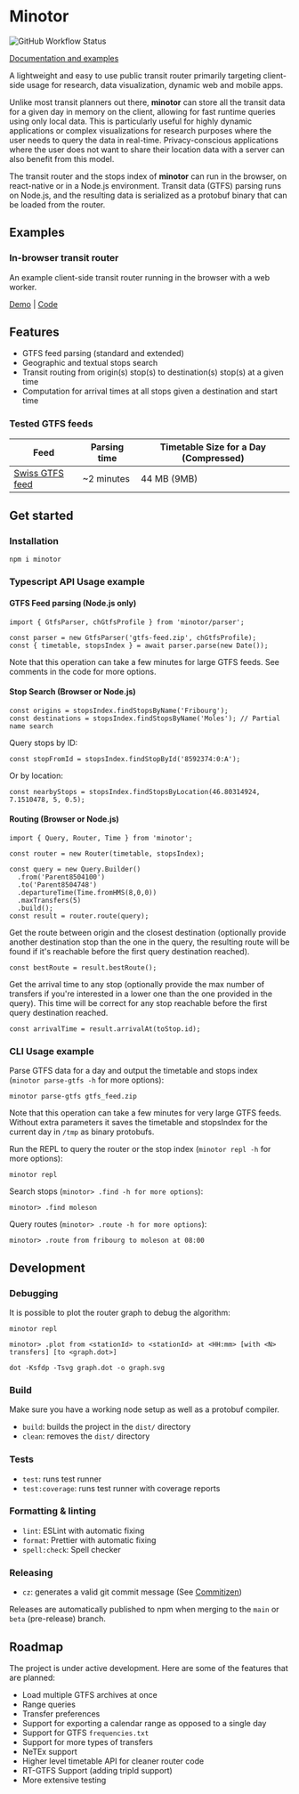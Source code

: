 # Minotor

![GitHub Workflow Status](https://github.com/aubryio/minotor/actions/workflows/minotor.yml/badge.svg?branch=main)

[Documentation and examples](https://minotor.dev)

A lightweight and easy to use public transit router primarily targeting client-side usage for research, data visualization, dynamic web and mobile apps.

Unlike most transit planners out there, **minotor** can store all the transit data for a given day in memory on the client, allowing for fast runtime queries using only local data.
This is particularly useful for highly dynamic applications or complex visualizations for research purposes where the user needs to query the data in real-time.
Privacy-conscious applications where the user does not want to share their location data with a server can also benefit from this model.

The transit router and the stops index of **minotor** can run in the browser, on react-native or in a Node.js environment.
Transit data (GTFS) parsing runs on Node.js, and the resulting data is serialized as a protobuf binary that can be loaded from the router.

## Examples

### In-browser transit router

An example client-side transit router running in the browser with a web worker.

[Demo](https://www.minotor.dev/#example-usage) | [Code](https://github.com/aubryio/minotor.dev/tree/main/app/examples/router)

## Features

- GTFS feed parsing (standard and extended)
- Geographic and textual stops search
- Transit routing from origin(s) stop(s) to destination(s) stop(s) at a given time
- Computation for arrival times at all stops given a destination and start time

### Tested GTFS feeds

| Feed                                                                                       | Parsing time | Timetable Size for a Day (Compressed) |
| ------------------------------------------------------------------------------------------ | ------------ | ------------------------------------- |
| [Swiss GTFS feed](https://data.opentransportdata.swiss/en/dataset/timetable-2025-gtfs2020) | ~2 minutes   | 44 MB (9MB)                           |

## Get started

### Installation

`npm i minotor`

### Typescript API Usage example

#### GTFS Feed parsing (Node.js only)

```
import { GtfsParser, chGtfsProfile } from 'minotor/parser';

const parser = new GtfsParser('gtfs-feed.zip', chGtfsProfile);
const { timetable, stopsIndex } = await parser.parse(new Date());
```

Note that this operation can take a few minutes for large GTFS feeds.
See comments in the code for more options.

#### Stop Search (Browser or Node.js)

```
const origins = stopsIndex.findStopsByName('Fribourg');
const destinations = stopsIndex.findStopsByName('Moles'); // Partial name search
```

Query stops by ID:

`const stopFromId = stopsIndex.findStopById('8592374:0:A');`

Or by location:

`const nearbyStops = stopsIndex.findStopsByLocation(46.80314924, 7.1510478, 5, 0.5);`

#### Routing (Browser or Node.js)

```
import { Query, Router, Time } from 'minotor';

const router = new Router(timetable, stopsIndex);

const query = new Query.Builder()
  .from('Parent8504100')
  .to('Parent8504748')
  .departureTime(Time.fromHMS(8,0,0))
  .maxTransfers(5)
  .build();
const result = router.route(query);
```

Get the route between origin and the closest destination (optionally provide another destination stop than the one in the query, the resulting route will be found if it's reachable before the first query destination reached).

`const bestRoute = result.bestRoute();`

Get the arrival time to any stop (optionally provide the max number of transfers if you're interested in a lower one than the one provided in the query).
This time will be correct for any stop reachable before the first query destination reached.

`const arrivalTime = result.arrivalAt(toStop.id);`

### CLI Usage example

Parse GTFS data for a day and output the timetable and stops index (`minotor parse-gtfs -h` for more options):

`minotor parse-gtfs gtfs_feed.zip`

Note that this operation can take a few minutes for very large GTFS feeds.
Without extra parameters it saves the timetable and stopsIndex for the current day in `/tmp` as binary protobufs.

Run the REPL to query the router or the stop index (`minotor repl -h` for more options):

`minotor repl`

Search stops (`minotor> .find -h for more options`):

`minotor> .find moleson`

Query routes (`minotor> .route -h for more options`):

`minotor> .route from fribourg to moleson at 08:00`

## Development

### Debugging

It is possible to plot the router graph to debug the algorithm:

`minotor repl`

`minotor> .plot from <stationId> to <stationId> at <HH:mm> [with <N> transfers] [to <graph.dot>]`

`dot -Ksfdp -Tsvg graph.dot -o graph.svg `

### Build

Make sure you have a working node setup as well as a protobuf compiler.

- `build`: builds the project in the `dist/` directory
- `clean`: removes the `dist/` directory

### Tests

- `test`: runs test runner
- `test:coverage`: runs test runner with coverage reports

### Formatting & linting

- `lint`: ESLint with automatic fixing
- `format`: Prettier with automatic fixing
- `spell:check`: Spell checker

### Releasing

- `cz`: generates a valid git commit message (See [Commitizen](https://github.com/commitizen/cz-cli))

Releases are automatically published to npm when merging to the `main` or `beta` (pre-release) branch.

## Roadmap

The project is under active development. Here are some of the features that are planned:

- Load multiple GTFS archives at once
- Range queries
- Transfer preferences
- Support for exporting a calendar range as opposed to a single day
- Support for GTFS `frequencies.txt`
- Support for more types of transfers
- NeTEx support
- Higher level timetable API for cleaner router code
- RT-GTFS Support (adding tripId support)
- More extensive testing
